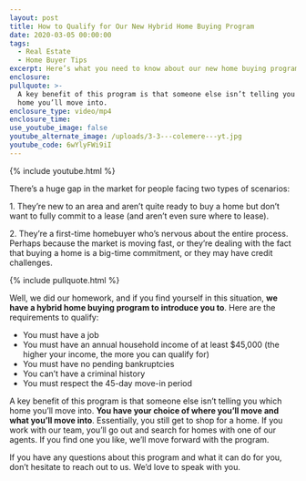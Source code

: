 ```yaml
---
layout: post
title: How to Qualify for Our New Hybrid Home Buying Program
date: 2020-03-05 00:00:00
tags:
  - Real Estate
  - Home Buyer Tips
excerpt: Here’s what you need to know about our new home buying program.
enclosure:
pullquote: >-
  A key benefit of this program is that someone else isn’t telling you which
  home you’ll move into.
enclosure_type: video/mp4
enclosure_time:
use_youtube_image: false
youtube_alternate_image: /uploads/3-3---colemere---yt.jpg
youtube_code: 6wYlyFWi9iI
---
```


{% include youtube.html %}

There’s a huge gap in the market for people facing two types of scenarios:

1\. They’re new to an area and aren’t quite ready to buy a home but don’t want to fully commit to a lease (and aren’t even sure where to lease).

2\. They’re a first-time homebuyer who’s nervous about the entire process. Perhaps because the market is moving fast, or they’re dealing with the fact that buying a home is a big-time commitment, or they may have credit challenges.

{% include pullquote.html %}

Well, we did our homework, and if you find yourself in this situation, **we have a hybrid home buying program to introduce you to**. Here are the requirements to qualify:

* You must have a job
* You must have an annual household income of at least $45,000 (the higher your income, the more you can qualify for)
* You must have no pending bankruptcies
* You can’t have a criminal history
* You must respect the 45-day move-in period

A key benefit of this program is that someone else isn’t telling you which home you’ll move into. **You have your choice of where you’ll move and what you’ll move into**. Essentially, you still get to shop for a home. If you work with our team, you’ll go out and search for homes with one of our agents. If you find one you like, we’ll move forward with the program.

If you have any questions about this program and what it can do for you, don’t hesitate to reach out to us. We’d love to speak with you.